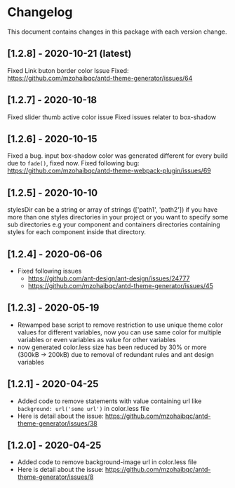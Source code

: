 # Changelog
This document contains changes in this package with each version change.
## [1.2.8] - 2020-10-21 (latest)
Fixed Link buton border color
Issue Fixed: https://github.com/mzohaibqc/antd-theme-generator/issues/64
## [1.2.7] - 2020-10-18
Fixed slider thumb active color issue
Fixed issues relater to box-shadow
## [1.2.6] - 2020-10-15
Fixed a bug. input box-shadow color was generated different for every build due to `fade()`, fixed now.
Fixed following bug:
https://github.com/mzohaibqc/antd-theme-webpack-plugin/issues/69
## [1.2.5] - 2020-10-10
stylesDir can be a string or array of strings (['path1', 'path2']) if you have more than one styles directories in your project or you want to specify some sub directories e.g your component and containers directories containing styles for each component inside that directory.
## [1.2.4] - 2020-06-06
- Fixed following issues
    - https://github.com/ant-design/ant-design/issues/24777
    - https://github.com/mzohaibqc/antd-theme-generator/issues/45
## [1.2.3] - 2020-05-19
- Rewamped base script to remove restriction to use unique theme color values for different variables, now you can use same color for multiple variables or even 
 variables as value for other variables
- now generated color.less size has been reduced by 30% or more (300kB -> 200kB) due to removal of redundant rules and ant design variables


## [1.2.1] - 2020-04-25
- Added code to remove statements with value containing url like `background: url('some url')`  in color.less file
- Here is detail about the issue: https://github.com/mzohaibqc/antd-theme-generator/issues/38

## [1.2.0] - 2020-04-25
- Added code to remove background-image url in color.less file
- Here is detail about the issue: https://github.com/mzohaibqc/antd-theme-generator/issues/8
